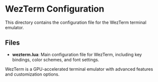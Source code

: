 # WezTerm Configuration

This directory contains the configuration file for the WezTerm terminal emulator.

## Files

- **wezterm.lua**: Main configuration file for WezTerm, including key bindings, color schemes, and font settings.

WezTerm is a GPU-accelerated terminal emulator with advanced features and customization options.
